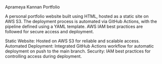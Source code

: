 Aprameya Kannan Portfolio

A personal portfolio website built using HTML, hosted as a static site on AWS S3. The deployment process is automated via GitHub Actions, with the pipeline defined using a YAML template. AWS IAM best practices are followed for secure access and deployment.

Static Website: Hosted on AWS S3 for reliable and scalable access.
Automated Deployment: Integrated GitHub Actions workflow for automatic deployment on push to the main branch.
Security: IAM best practices for controlling access during deployment.
